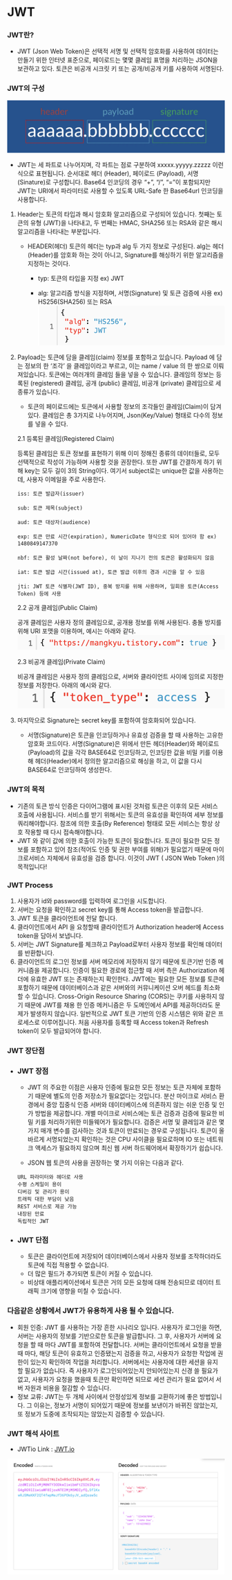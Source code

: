 # JWT
### JWT란?
- JWT (Json Web Token)은 선택적 서명 및 선택적 암호화를 사용하여 데이터는 만들기 위한 인터넷 표준으로, 페이로드는 몇몇 클레임 표명을 처리하는 JSON을 보관하고 있다. 토큰은 비공개 시크릿 키 또는 공개/비공개 키를 사용하여 서명된다.
### JWT의 구성
![jwt example img](/img/jwt구성.png "jwt example")
- JWT는 세 파트로 나누어지며, 각 파트는 점로 구분하여 xxxxx.yyyyy.zzzzz 이런식으로 표현됩니다. 순서대로 헤더 (Header), 페이로드 (Payload), 서명 (Sinature)로 구성합니다.
 Base64 인코딩의 경우 “+”, “/”, “=”이 포함되지만 JWT는 URI에서 파라미터로 사용할 수 있도록 URL-Safe 한  Base64url 인코딩을 사용합니다.

1. Header는 토큰의 타입과 해시 암호화 알고리즘으로 구성되어 있습니다. 첫째는 토큰의 유형 (JWT)을 나타내고, 두 번째는 HMAC, SHA256 또는 RSA와 같은 해시 알고리즘을 나타내는 부분입니다.
    -  HEADER(헤더)
토큰의 헤더는 typ과 alg 두 가지 정보로 구성된다. alg는 헤더(Header)를 암호화 하는 것이 아니고, Signature를 해싱하기 위한 알고리즘을 지정하는 것이다.

        - typ: 토큰의 타입을 지정 ex) JWT

        - alg: 알고리즘 방식을 지정하며, 서명(Signature) 및 토큰 검증에 사용 ex) HS256(SHA256) 또는 RSA  
![jwt header example img](/img/jwtheader.png "jwt header example")
2.  Payload는 토큰에 담을 클레임(claim) 정보를 포함하고 있습니다. Payload 에 담는 정보의 한 ‘조각’ 을 클레임이라고 부르고, 이는 name / value 의 한 쌍으로 이뤄져있습니다. 토큰에는 여러개의 클레임 들을 넣을 수 있습니다.
클레임의 정보는 등록된 (registered) 클레임, 공개 (public) 클레임, 비공개 (private) 클레임으로 세 종류가 있습니다.
    - 토큰의 페이로드에는 토큰에서 사용할 정보의 조각들인 클레임(Claim)이 담겨 있다. 클레임은 총 3가지로 나누어지며, Json(Key/Value) 형태로 다수의 정보를 넣을 수 있다.  

    2.1 등록된 클레임(Registered Claim)

    등록된 클레임은 토큰 정보를 표현하기 위해 이미 정해진 종류의 데이터들로, 모두 선택적으로 작성이 가능하며 사용할 것을 권장한다. 또한 JWT를 간결하게 하기 위해 key는 모두 길이 3의 String이다. 여기서 subject로는 unique한 값을 사용하는데, 사용자 이메일을 주로 사용한다.
    ```
    iss: 토큰 발급자(issuer)

    sub: 토큰 제목(subject)

    aud: 토큰 대상자(audience)

    exp: 토큰 만료 시간(expiration), NumericDate 형식으로 되어 있어야 함 ex) 1480849147370

    nbf: 토큰 활성 날짜(not before), 이 날이 지나기 전의 토큰은 활성화되지 않음

    iat: 토큰 발급 시간(issued at), 토큰 발급 이후의 경과 시간을 알 수 있음

    jti: JWT 토큰 식별자(JWT ID), 중복 방지를 위해 사용하며, 일회용 토큰(Access Token) 등에 사용
    ```
    2.2 공개 클레임(Public Claim)

    공개 클레임은 사용자 정의 클레임으로, 공개용 정보를 위해 사용된다. 충돌 방지를 위해 URI 포맷을 이용하며, 예시는 아래와 같다.  
![jwt public claim img](/img/jwtpublicclaim.png "jwt public claim img")  

    2.3 비공개 클레임(Private Claim)

    비공개 클레임은 사용자 정의 클레임으로, 서버와 클라이언트 사이에 임의로 지정한 정보를 저장한다. 아래의 예시와 같다.  
![jwt private claim img](/img/jwtprivateclaim.png "jwt private claim img")
3. 마지막으로 Signature는 secret key를 포함하여 암호화되어 있습니다.
    - 서명(Signature)은 토큰을 인코딩하거나 유효성 검증을 할 때 사용하는 고유한 암호화 코드이다. 서명(Signature)은 위에서 만든 헤더(Header)와 페이로드(Payload)의 값을 각각 BASE64로 인코딩하고, 인코딩한 값을 비밀 키를 이용해 헤더(Header)에서 정의한 알고리즘으로 해싱을 하고, 이 값을 다시 BASE64로 인코딩하여 생성한다.
### JWT의 목적
- 기존의 토큰 방식 인증은 다이어그램에 표시된 것처럼 토큰은 이후의 모든 서비스 호출에 사용됩니다.
서비스를 받기 위해서는 토큰의 유효성을 확인하여 세부 정보를 쿼리해야합니다.
참조에 의한 호출(By Reference) 형태로 모든 서비스는 항상 상호 작용할 때 다시 접속해야합니다.
- JWT 와 같이 값에 의한 호출이 가능한 토큰이 필요합니다.
토큰이 필요한 모든 정보를 포함하고 있어 참조(적어도 인증 및 권한 부여를 위해)가 필요없기 때문에 마이크로서비스 자체에서 유효성을 검증 합니다.
이것이 JWT ( JSON Web Token )의 목적입니다!
### JWT Process
1. 사용자가 id와 password를 입력하여 로그인을 시도합니다.
2. 서버는 요청을 확인하고 secret key를 통해 Access token을 발급합니다.
3. JWT 토큰을 클라이언트에 전달 합니다.
4. 클라이언트에서 API 을 요청할때  클라이언트가 Authorization header에 Access token을 담아서 보냅니다.
5. 서버는 JWT Signature를 체크하고 Payload로부터 사용자 정보를 확인해 데이터를 반환합니다.
6. 클라이언트의 로그인 정보를 서버 메모리에 저장하지 않기 때문에 토큰기반 인증 메커니즘을 제공합니다.
인증이 필요한 경로에 접근할 때 서버 측은 Authorization 헤더에 유효한 JWT 또는 존재하는지 확인한다.
JWT에는 필요한 모든 정보를 토큰에 포함하기 때문에 데이터베이스과 같은 서버와의 커뮤니케이션 오버 헤드를 최소화 할 수 있습니다.
Cross-Origin Resource Sharing (CORS)는 쿠키를 사용하지 않기 때문에 JWT를 채용 한 인증 메커니즘은 두 도메인에서 API를 제공하더라도 문제가 발생하지 않습니다.
일반적으로 JWT 토큰 기반의 인증 시스템은 위와 같은 프로세스로 이루어집니다.
처음 사용자를 등록할 때 Access token과 Refresh token이 모두 발급되어야 합니다.
### JWT 장단점
- ### JWT 장점
    - JWT 의 주요한 이점은 사용자 인증에 필요한 모든 정보는 토큰 자체에 포함하기 때문에 별도의 인증 저장소가 필요없다는 것입니다.
분산 마이크로 서비스 환경에서 중앙 집중식 인증 서버와 데이터베이스에 의존하지 않는 쉬운 인증 및 인가 방법을 제공합니다.
개별 마이크로 서비스에는 토큰 검증과 검증에 필요한 비밀 키를 처리하기위한 미들웨어가 필요합니다. 검증은 서명 및 클레임과 같은 몇 가지 매개 변수를 검사하는 것과 토큰이 만료되는 경우로 구성됩니다.
토큰이 올바르게 서명되었는지 확인하는 것은 CPU 사이클을 필요로하며 IO 또는 네트워크 액세스가 필요하지 않으며 최신 웹 서버 하드웨어에서 확장하기가 쉽습니다.

    - JSON 웹 토큰의 사용을 권장하는 몇 가지 이유는 다음과 같다.
    ```
    URL 파라미터와 헤더로 사용
    수평 스케일이 용이
    디버깅 및 관리가 용이
    트래픽 대한 부담이 낮음
    REST 서비스로 제공 가능
    내장된 만료
    독립적인 JWT
    ```
- ### JWT 단점
    - 토큰은 클라이언트에 저장되어 데이터베이스에서 사용자 정보를 조작하더라도 토큰에 직접 적용할 수 없습니다.
    - 더 많은 필드가 추가되면 토큰이 커질 수 있습니다.
    - 비상태 애플리케이션에서 토큰은 거의 모든 요청에 대해 전송되므로 데이터 트래픽 크기에 영향을 미칠 수 있습니다.
### 다음같은 상황에서 JWT가 유용하게 사용 될 수 있습니다.
- 회원 인증: JWT 를 사용하는 가장 흔한 시나리오 입니다. 사용자가 로그인을 하면, 서버는 사용자의 정보를 기반으로한 토큰을 발급합니다.
그 후, 사용자가 서버에 요청을 할 때 마다 JWT를 포함하여 전달합니다. 서버는 클라이언트에서 요청을 받을때 마다, 해당 토큰이 유효하고 인증됐는지 검증을 하고, 사용자가 요청한 작업에 권한이 있는지 확인하여 작업을 처리합니다.
서버에서는 사용자에 대한 세션을 유지 할 필요가 없습니다. 즉 사용자가 로그인되어있는지 안되어있는지 신경 쓸 필요가 없고, 사용자가 요청을 했을때 토큰만 확인하면 되므로 세션 관리가 필요 없어서 서버 자원과 비용을 절감할 수 있습니다.
- 정보 교류: JWT는 두 개체 사이에서 안정성있게 정보를 교환하기에 좋은 방법입니다. 그 이유는, 정보가 서명이 되어있기 때문에 정보를 보낸이가 바뀌진 않았는지, 또 정보가 도중에 조작되지는 않았는지 검증할 수 있습니다.
### JWT 해석 사이트
- JWTio Link : [JWT.io][JWTio Link]

[JWTio Link]: https://jwt.io/ "Go jwt.io"
![jwt.io img](/img/jwtio.png "jwt.io img")